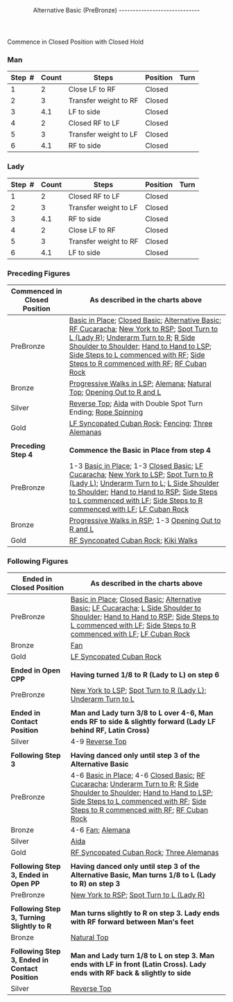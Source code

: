 <header>Alternative Basic (PreBronze)
-----------------------------

 </header>Commence in Closed Position with Closed Hold

### Man

 | **Step<span style="color:white">\_</span>\#** | **Count** | **Steps** | **Position** | **Turn** |
|---|---|---|---|---|
| 1 | 2 | Close LF to RF | Closed |  |
| 2 | 3 | Transfer weight to RF | Closed |  |
| 3 | 4.1 | LF to side | Closed |  |
| 4 | 2 | Closed RF to LF | Closed |  |
| 5 | 3 | Transfer weight to LF | Closed |  |
| 6 | 4.1 | RF to side | Closed |  |

### Lady

 | ****Step<span style="color:white">\_</span>\#**** | **Count** | **Steps** | **Position** | **Turn** |
|---|---|---|---|---|
| 1 | 2 | Closed RF to LF | Closed |  |
| 2 | 3 | Transfer weight to LF | Closed |  |
| 3 | 4.1 | RF to side | Closed |  |
| 4 | 2 | Close LF to RF | Closed |  |
| 5 | 3 | Transfer weight to RF | Closed |  |
| 6 | 4.1 | LF to side | Closed |  |

### Preceding Figures

 | **Commenced in Closed Position** | **As described in the charts above** |
|---|---|
| PreBronze | [Basic in Place](alternative_basic.md); [Closed Basic](closed_basic); [Alternative Basic](alternative_basic); [RF Cucaracha](cucaracha.md); [New York to RSP](new_york.md); [Spot Turn to L (Lady R)](spot_turn.md); [Underarm Turn to R](underarm_turn.md); [R Side Shoulder to Shoulder](shoulder_to_shoulder.md); [Hand to Hand to LSP](hand_to_hand.md); [Side Steps to L commenced with RF](side_step.md); [Side Steps to R commenced with RF](side_step.md); [RF Cuban Rock](cuban_rocks.md) |
| Bronze | [Progressive Walks in LSP](progressive_walks_rsp_lsp.md); [Alemana](alemana.md); [Natural Top](natural_top.md); [Opening Out to R and L](opening_out_LR.md) |
| Silver | [Reverse Top](reverse_top.md); [Aida](aida.md) with Double Spot Turn Ending; [Rope Spinning](rope_spinning) |
| Gold | [LF Syncopated Cuban Rock](syncopated_cuban_rock.md); [Fencing](fencing.md); [Three Alemanas](three_alemanas.md) |
|  |  |
| **Preceding Step 4** | **Commence the Basic in Place from step 4** |
| PreBronze | 1-3 [Basic in Place](alternative_basic.md); 1-3 [Closed Basic](closed_basic); [LF Cucaracha](cucaracha.md); [New York to LSP](new_york.md); [Spot Turn to R (Lady L)](spot_turn.md); [Underarm Turn to L](underarm_turn.md); [L Side Shoulder to Shoulder](shoulder_to_shoulder.md); [Hand to Hand to RSP](hand_to_hand.md); [Side Steps to L commenced with LF](side_step.md); [Side Steps to R commenced with LF](side_step.md); [LF Cuban Rock](cuban_rocks.md) |
| Bronze | [Progressive Walks in RSP](progressive_walks_rsp_lsp.md); 1-3 [Opening Out to R and L](opening_out_LR.md) |
| Gold | [RF Syncopated Cuban Rock](syncopated_cuban_rock.md); [Kiki Walks](kiki_walks) |

### Following Figures

 | **Ended in Closed Position** | **As described in the charts above** |
|---|---|
| PreBronze | [Basic in Place](alternative_basic.md); [Closed Basic](closed_basic); [Alternative Basic](alternative_basic); [LF Cucaracha](cucaracha.md); [L Side Shoulder to Shoulder](shoulder_to_shoulder.md); [Hand to Hand to RSP](hand_to_hand.md); [Side Steps to L commenced with LF](side_step.md); [Side Steps to R commenced with LF](side_step.md); [LF Cuban Rock](cuban_rocks.md) |
| Bronze | [Fan](fan.md) |
| Gold | [LF Syncopated Cuban Rock](syncopated_cuban_rock.md) |
|  |  |
| **Ended in Open CPP** | **Having turned 1/8 to R (Lady to L) on step 6** |
| PreBronze | [New York to LSP](new_york.md); [Spot Turn to R (Lady L)](spot_turn.md); [Underarm Turn to L](underarm_turn.md) |
|  |  |
| **Ended in Contact Position** | **Man and Lady turn 3/8 to L over 4-6, Man ends RF to side &amp; slightly forward (Lady LF behind RF, Latin Cross)** |
| Silver | 4-9 [Reverse Top](reverse_top.md) |
|  |  |
| **Following Step 3** | **Having danced only until step 3 of the Alternative Basic** |
| PreBronze | 4-6 [Basic in Place](alternative_basic.md); 4-6 [Closed Basic](closed_basic); [RF Cucaracha](cucaracha.md); [Underarm Turn to R](underarm_turn.md); [R Side Shoulder to Shoulder](shoulder_to_shoulder.md); [Hand to Hand to LSP](hand_to_hand.md); [Side Steps to L commenced with RF](side_step.md); [Side Steps to R commenced with RF](side_step.md); [RF Cuban Rock](cuban_rocks.md) |
| Bronze | 4-6 [Fan](fan.md); [Alemana](alemana.md) |
| Silver | [Aida](aida.md) |
| Gold | [RF Syncopated Cuban Rock](syncopated_cuban_rock.md); [Three Alemanas](three_alemanas.md) |
|  |  |
| **Following Step 3, Ended in Open PP** | **Having danced only until step 3 of the Alternative Basic, Man turns 1/8 to L (Lady to R) on step 3** |
| PreBronze | [New York to RSP](new_york.md); [Spot Turn to L (Lady R)](spot_turn.md) |
|  |  |
| **Following Step 3, Turning Slightly to R** | **Man turns slightly to R on step 3. Lady ends with RF forward between Man's feet** |
| Bronze | [Natural Top](natural_top.md) |
|  |  |
| **Following Step 3, Ended in Contact Position** | **Man and Lady turn 1/8 to L on step 3. Man ends with LF in front (Latin Cross). Lady ends with RF back &amp; slightly to side** |
| Silver | [Reverse Top](reverse_top.md) |